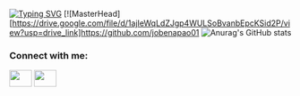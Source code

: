 [![Typing SVG](https://readme-typing-svg.herokuapp.com?font=Fira+Code&pause=1000&color=8084F7&random=false&width=435&lines=HI+THERE%2C+I'M+JOBEN%2C+A+WEB+DEVELOPER)](https://git.io/typing-svg)
[![MasterHead][https://drive.google.com/file/d/1ajIeWqLdZJgp4WULSoBvanbEpcKSid2P/view?usp=drive_link]https://github.com/jobenapao01
![Anurag's GitHub stats](https://github-readme-stats.vercel.app/api?username=jobenapao01&theme=synthwave&show_icons=true)
<h3 align="left">Connect with me:</h3>
<p align="left">
<a href="https://www.linkedin.com/in/jobenapao/" target="blank"><img align="center" src="https://cdn.jsdelivr.net/npm/simple-icons@3.0.1/icons/linkedin.svg" alt="" height="30" width="40" class='color:'/></a>
<a href="https://www.facebook.com/apaobenjo/" target="blank"><img align="center" src="https://cdn.jsdelivr.net/npm/simple-icons@3.0.1/icons/facebook.svg" alt="" height="30" width="40"  class='text-white'/></a>
</p>
